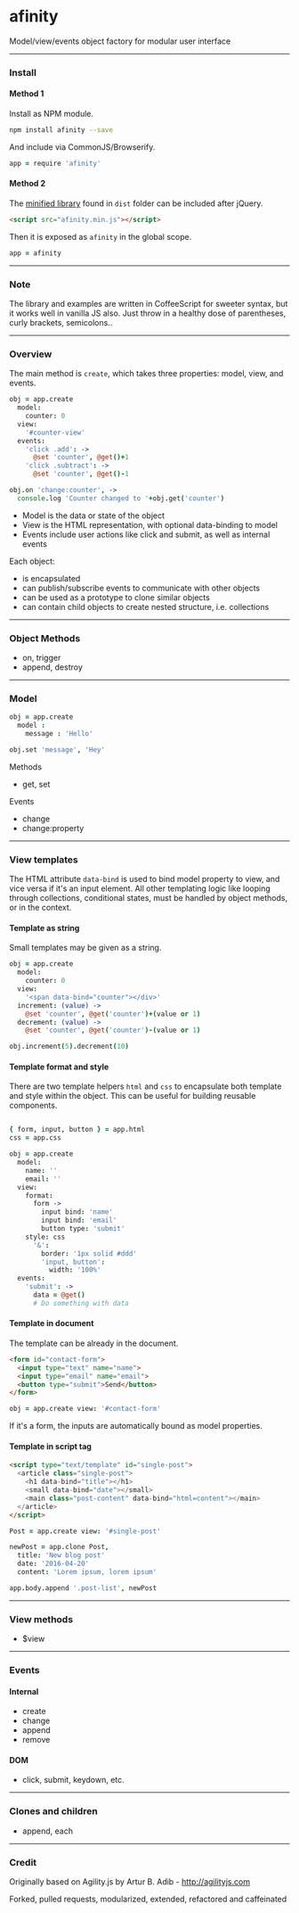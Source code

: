 # afinity

Model/view/events object factory for modular user interface

---

### Install

#### Method 1

Install as NPM module.

```bash
npm install afinity --save
```

And include via CommonJS/Browserify.

```coffeescript
app = require 'afinity'
```

#### Method 2

The [minified library](https://github.com/eliot-akira/afinity/blob/master/dist/afinity.min.js) found in `dist` folder can be included after jQuery.

```html
<script src="afinity.min.js"></script>
```

Then it is exposed as `afinity` in the global scope.

```coffeescript
app = afinity
```

---

### Note

The library and examples are written in CoffeeScript for sweeter syntax, but it works well in vanilla JS also. Just throw in a healthy dose of parentheses, curly brackets, semicolons..

---

### Overview

The main method is `create`, which takes three properties: model, view, and events.

```coffeescript
obj = app.create
  model:
    counter: 0
  view:
    '#counter-view'
  events:
    'click .add': ->
      @set 'counter', @get()+1
    'click .subtract': ->
      @set 'counter', @get()-1

obj.on 'change:counter', ->
  console.log 'Counter changed to '+obj.get('counter')
```

- Model is the data or state of the object
- View is the HTML representation, with optional data-binding to model
- Events include user actions like click and submit, as well as internal events

Each object:

- is encapsulated
- can publish/subscribe events to communicate with other objects
- can be used as a prototype to clone similar objects
- can contain child objects to create nested structure, i.e. collections

---

### Object Methods

- on, trigger
- append, destroy

---

### Model

```coffeescript
obj = app.create
  model :
    message : 'Hello'

obj.set 'message', 'Hey'
```

Methods

- get, set

Events

- change
- change:property

---

### View templates

The HTML attribute `data-bind` is used to bind model property to view, and vice versa if it's an input element. All other templating logic like looping through collections, conditional states, must be handled by object methods, or in the context.

#### Template as string

Small templates may be given as a string.

```coffeescript
obj = app.create
  model:
    counter: 0
  view:
    '<span data-bind="counter"></div>'
  increment: (value) ->
    @set 'counter', @get('counter')+(value or 1)
  decrement: (value) ->
    @set 'counter', @get('counter')-(value or 1)

obj.increment(5).decrement(10)
```

#### Template format and style

There are two template helpers `html` and `css` to encapsulate both template and style within the object. This can be useful for building reusable components.

```coffeescript

{ form, input, button } = app.html
css = app.css

obj = app.create
  model:
    name: ''
    email: ''
  view:
    format:
      form ->
        input bind: 'name'
        input bind: 'email'
        button type: 'submit'
    style: css
      '&':
        border: '1px solid #ddd'
        'input, button':
          width: '100%'
  events:
    'submit': ->
      data = @get()
      # Do something with data
```

#### Template in document

The template can be already in the document.

```html
<form id="contact-form">
  <input type="text" name="name">
  <input type="email" name="email">
  <button type="submit">Send</button>
</form>
```

```coffeescript
obj = app.create view: '#contact-form'
```

If it's a form, the inputs are automatically bound as model properties.

#### Template in script tag

```html
<script type="text/template" id="single-post">
  <article class="single-post">
    <h1 data-bind="title"></h1>
    <small data-bind="date"></small>
    <main class="post-content" data-bind="html=content"></main>
  </article>
</script>
```

```coffeescript
Post = app.create view: '#single-post'

newPost = app.clone Post,
  title: 'New blog post'
  date: '2016-04-20'
  content: 'Lorem ipsum, lorem ipsum'

app.body.append '.post-list', newPost
```

---

### View methods

- $view

---

### Events

#### Internal

- create
- change
- append
- remove

#### DOM

- click, submit, keydown, etc.

---

### Clones and children

- append, each

---

### Credit

Originally based on Agility.js by Artur B. Adib - http://agilityjs.com

Forked, pulled requests, modularized, extended, refactored and caffeinated
